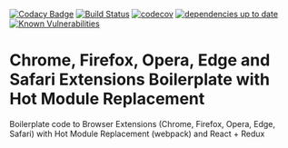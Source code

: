 [![Codacy Badge](https://api.codacy.com/project/badge/Grade/2565ba5ed9d842d58e49a90f50602e63)](https://www.codacy.com/app/tranotheron/Chrome-Firefox-Opera-Edge-Safari-Extensions-Boilerplate-with-Hot-Module-Replacement?utm_source=github.com&utm_medium=referral&utm_content=tranotheron/Chrome-Firefox-Opera-Edge-Safari-Extensions-Boilerplate-with-Hot-Module-Replacement&utm_campaign=badger)
[![Build Status](https://travis-ci.org/tranotheron/Chrome-Firefox-Opera-Edge-Safari-Extensions-Boilerplate-with-Hot-Module-Replacement.svg?branch=master)](https://travis-ci.org/tranotheron/Chrome-Firefox-Opera-Edge-Safari-Extensions-Boilerplate-with-Hot-Module-Replacement)
[![codecov](https://codecov.io/gh/tranotheron/Chrome-Firefox-Opera-Edge-Safari-Extensions-Boilerplate-with-Hot-Module-Replacement/branch/master/graph/badge.svg)](https://codecov.io/gh/tranotheron/Chrome-Firefox-Opera-Edge-Safari-Extensions-Boilerplate-with-Hot-Module-Replacement)
[![dependencies up to date](https://david-dm.org/tranotheron/Chrome-Firefox-Opera-Edge-Safari-Extensions-Boilerplate-with-Hot-Module-Replacement.svg)](https://david-dm.org/tranotheron/Chrome-Firefox-Opera-Edge-Safari-Extensions-Boilerplate-with-Hot-Module-Replacement.svg)
[![Known Vulnerabilities](https://snyk.io/test/github/tranotheron/chrome-firefox-opera-edge-safari-extensions-boilerplate-with-hot-module-replacement/badge.svg)](https://snyk.io/test/github/tranotheron/chrome-firefox-opera-edge-safari-extensions-boilerplate-with-hot-module-replacement)

# Chrome, Firefox, Opera, Edge and Safari Extensions Boilerplate with Hot Module Replacement
Boilerplate code to Browser Extensions (Chrome, Firefox, Opera, Edge, Safari) with Hot Module Replacement (webpack) and React + Redux
